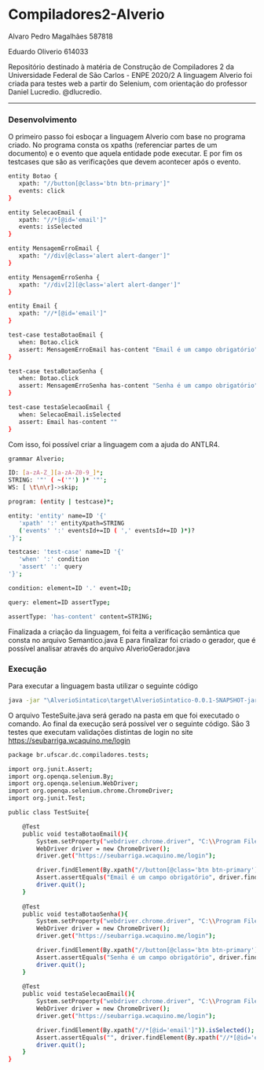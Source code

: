 # Compiladores2-Alverio

Alvaro Pedro Magalhães 587818

Eduardo Oliverio 614033


Repositório destinado à matéria de Construção de Compiladores 2 da Universidade Federal de São Carlos - ENPE 2020/2
A linguagem Alverio foi criada para testes web a partir do Selenium, com orientação do professor Daniel Lucredio. @dlucredio.

---

### Desenvolvimento
O primeiro passo foi esboçar a linguagem Alverio com base no programa criado.
No programa consta os xpaths (referenciar partes de um documento) e o evento que aquela entidade pode executar. E por fim os testcases que são as verificações que devem acontecer após o evento.

```sh
entity Botao {
   xpath: "//button[@class='btn btn-primary']"
   events: click
}

entity SelecaoEmail {
   xpath: "//*[@id='email']"
   events: isSelected
}

entity MensagemErroEmail {
   xpath: "//div[@class='alert alert-danger']"
}

entity MensagemErroSenha {
   xpath: "//div[2][@class='alert alert-danger']"
}

entity Email {
   xpath: "//*[@id='email']"
}

test-case testaBotaoEmail {
   when: Botao.click
   assert: MensagemErroEmail has-content "Email é um campo obrigatório"
}

test-case testaBotaoSenha {
   when: Botao.click
   assert: MensagemErroSenha has-content "Senha é um campo obrigatório"
}

test-case testaSelecaoEmail {
   when: SelecaoEmail.isSelected
   assert: Email has-content ""
}
```

Com isso, foi possível criar a linguagem com a ajuda do ANTLR4.

```sh
grammar Alverio;

ID: [a-zA-Z_][a-zA-Z0-9_]*;
STRING:	'"' ( ~('"') )* '"';
WS: [ \t\n\r]->skip;

program: (entity | testcase)*;

entity: 'entity' name=ID '{'
   'xpath' ':' entityXpath=STRING
   ('events' ':' eventsId+=ID ( ',' eventsId+=ID )*)?
'}';

testcase: 'test-case' name=ID '{'
   'when' ':' condition
   'assert' ':' query
'}';

condition: element=ID '.' event=ID;

query: element=ID assertType;

assertType: 'has-content' content=STRING;
```

Finalizada a criação da linguagem, foi feita a verificação semântica que consta no arquivo Semantico.java
E para finalizar foi criado o gerador, que é possível analisar através do arquivo AlverioGerador.java


### Execução

Para executar a linguagem basta utilizar o seguinte código

```sh
java -jar "\AlverioSintatico\target\AlverioSintatico-0.0.1-SNAPSHOT-jar-with-dependencies.jar" "\AlverioSintatico\programa.txt" ./TestSuite.java
```

O arquivo TesteSuite.java será gerado na pasta em que foi executado o comando.
Ao final da execução será possível ver o seguinte código.
São 3 testes que executam validações distintas de login no site https://seubarriga.wcaquino.me/login

```sh
package br.ufscar.dc.compiladores.tests;

import org.junit.Assert;
import org.openqa.selenium.By;
import org.openqa.selenium.WebDriver;
import org.openqa.selenium.chrome.ChromeDriver;
import org.junit.Test;

public class TestSuite{

	@Test
	public void testaBotaoEmail(){
		System.setProperty("webdriver.chrome.driver", "C:\\Program Files\\Drivers\\chromedriver.exe");
		WebDriver driver = new ChromeDriver();
		driver.get("https://seubarriga.wcaquino.me/login");

		driver.findElement(By.xpath("//button[@class='btn btn-primary']")).click();
		Assert.assertEquals("Email é um campo obrigatório", driver.findElement(By.xpath("//div[@class='alert alert-danger']")).getText());
		driver.quit();
	}
  
	@Test
	public void testaBotaoSenha(){
		System.setProperty("webdriver.chrome.driver", "C:\\Program Files\\Drivers\\chromedriver.exe");
		WebDriver driver = new ChromeDriver();
		driver.get("https://seubarriga.wcaquino.me/login");

		driver.findElement(By.xpath("//button[@class='btn btn-primary']")).click();
		Assert.assertEquals("Senha é um campo obrigatório", driver.findElement(By.xpath("//div[2][@class='alert alert-danger']")).getText());
		driver.quit();
	}
  
	@Test
	public void testaSelecaoEmail(){
		System.setProperty("webdriver.chrome.driver", "C:\\Program Files\\Drivers\\chromedriver.exe");
		WebDriver driver = new ChromeDriver();
		driver.get("https://seubarriga.wcaquino.me/login");

		driver.findElement(By.xpath("//*[@id='email']")).isSelected();
		Assert.assertEquals("", driver.findElement(By.xpath("//*[@id='email']")).getText());
		driver.quit();
	}
}
```
